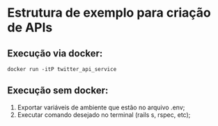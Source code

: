 # Estrutura de exemplo para criação de APIs

## Execução via docker:

```shell
docker run -itP twitter_api_service
```

## Execução sem docker:

1. Exportar variáveis de ambiente que estão no arquivo .env;
2. Executar comando desejado no terminal (rails s, rspec, etc);

